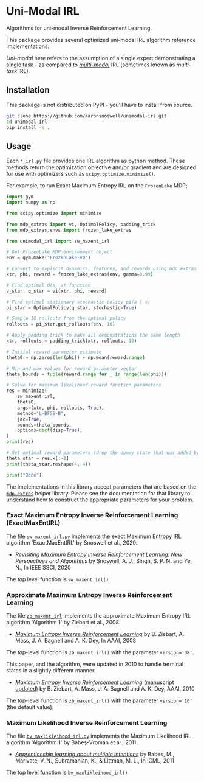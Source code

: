 
# Uni-Modal IRL

Algorithms for uni-modal Inverse Reinforcement Learning.

This package provides several optimized uni-modal IRL algorithm reference
implementations.

*Uni-modal* here refers to the assumption of a single expert demonstrating a single
task - as compared to [*multi-modal*](https://github.com/aaronsnoswell/multimodal-irl)
IRL (sometimes known as *multi-task* IRL).

## Installation

This package is not distributed on PyPI - you'll have to install from source.

```bash
git clone https://github.com/aaronsnoswell/unimodal-irl.git
cd unimodal-irl
pip install -e .
```

## Usage

Each `*_irl.py` file provides one IRL algorithm as python method.
These methods return the optimization objective and/or gradient and are designed for
use with optimizers such as `scipy.optimize.minimize()`.

For example, to run Exact Maximum Entropy IRL on the `FrozenLake` MDP;

```python
import gym
import numpy as np

from scipy.optimize import minimize

from mdp_extras import vi, OptimalPolicy, padding_trick
from mdp_extras.envs import frozen_lake_extras

from unimodal_irl import sw_maxent_irl

# Get FrozenLake MDP environment object
env = gym.make("FrozenLake-v0")

# Convert to explicit dynamics, features, and rewards using mdp_extras library
xtr, phi, reward = frozen_lake_extras(env, gamma=0.99)

# Find optimal Q(s, a) function
v_star, q_star = vi(xtr, phi, reward)

# Find optimal stationary stochastic policy pi(a | s)
pi_star = OptimalPolicy(q_star, stochastic=True)

# Sample 10 rollouts from the optimal policy
rollouts = pi_star.get_rollouts(env, 10)

# Apply padding trick to make all demonstrations the same length
xtr, rollouts = padding_trick(xtr, rollouts, 10)

# Initial reward parameter estimate
theta0 = np.zeros(len(phi)) + np.mean(reward.range)

# Min and max values for reward parameter vector
theta_bounds = tuple(reward.range for _ in range(len(phi)))

# Solve for maximum likelihood reward function parameters
res = minimize(
    sw_maxent_irl,
    theta0,
    args=(xtr, phi, rollouts, True),
    method="L-BFGS-B",
    jac=True,
    bounds=theta_bounds,
    options=dict(disp=True),
)
print(res)

# Get optimal reward parameters (drop the dummy state that was added by the padding trick)
theta_star = res.x[:-1]
print(theta_star.reshape(4, 4))

print("Done")
```

The implementations in this library accept parameters that are based on the [`mdp-extras`](https://github.com/aaronsnoswell/mdp-extras)
helper library.
Please see the documentation for that library to understand how to construct the
appropriate parameters for your problem.

### Exact Maximum Entropy Inverse Reinforcement Learning (ExactMaxEntIRL)

The file [`sw_maxent_irl.py`](unimodal_irl/sw_maxent_irl.py) implements the exact
Maximum Entropy IRL algorithm 'ExactMaxEntIRL' by Snoswell et al., 2020.

 * *Revisiting Maximum Entropy Inverse Reinforcement Learning: New Perspectives and Algorithms*
   by Snoswell, A. J., Singh, S. P. N. and Ye, N., In IEEE SSCI, 2020

The top level function is `sw_maxent_irl()`

### Approximate Maximum Entropy Inverse Reinforcement Learning

The file [`zb_maxent_irl`](unimodal_irl/zb_maxent_irl.py) implements the approximate
Maximum Entropy IRL algorithm 'Algorithm 1' by Ziebart et al., 2008.

 * [*Maximum Entropy Inverse Reinforcement Learning*](https://www.aaai.org/Papers/AAAI/2008/AAAI08-227.pdf)
   by B. Ziebart, A. Mass, J. A. Bagnell and A. K. Dey, In AAAI, 2008

The top-level function is `zb_maxent_irl()` with the parameter `version='08'`.

This paper, and the algorithm, were updated in 2010 to handle terminal states in a
slightly different manner.

 * [*Maximum Entropy Inverse Reinforcement Learning* (manuscript updated)](http://www-cgi.cs.cmu.edu/afs/cs.cmu.edu/Web/People/bziebart/publications/maxentirl-bziebart.pdf) by B. Ziebart, A. Mass, J. A.
   Bagnell and A. K. Dey, AAAI, 2010

The top-level function is `zb_maxent_irl()` with the parameter `version='10'`
(the default value).

### Maximum Likelihood Inverse Reinforcement Learning

The file [`bv_maxlikleihood_irl.py`](unimodal_irl/bv_maxlikleihood_irl.py) implements
the Maximum Likelihood IRL algorithm 'Algorithm 1' by Babeş-Vroman et al., 2011.

 * [*Apprenticeship learning about multiple intentions*](https://icml.cc/2011/papers/478_icmlpaper.pdf)
   by Babes, M., Marivate, V. N., Subramanian, K., & Littman, M. L., In ICML, 2011

The top level function is `bv_maxlikleihood_irl()`

